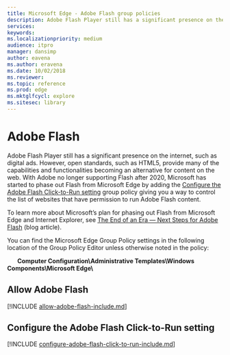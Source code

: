 ```yaml
---
title: Microsoft Edge - Adobe Flash group policies
description: Adobe Flash Player still has a significant presence on the internet, such as digital ads. However, open standards, such as HTML5, provide many of the capabilities and functionalities becoming an alternative for content on the web. With Adobe no longer supporting Flash after 2020, Microsoft has started to phase out Flash from Microsoft Edge by adding the Configure the Adobe Flash Click-to-Run setting group policy giving you a way to control the list of websites that have permission to run Adobe Flash content.
services: 
keywords: 
ms.localizationpriority: medium
audience: itpromanager: dansimp
author: eavena
ms.author: eravena
ms.date: 10/02/2018
ms.reviewer: 
ms.topic: reference
ms.prod: edge
ms.mktglfcycl: explore
ms.sitesec: library
---
```


# Adobe Flash 

Adobe Flash Player still has a significant presence on the internet, such as digital ads. However, open standards, such as HTML5, provide many of the capabilities and functionalities becoming an alternative for content on the web. With Adobe no longer supporting Flash after 2020, Microsoft has started to phase out Flash from Microsoft Edge by adding the [Configure the Adobe Flash Click-to-Run setting](#configure-the-adobe-flash-click-to-run-setting) group policy giving you a way to control the list of websites that have permission to run Adobe Flash content.

To learn more about Microsoft’s plan for phasing out Flash from Microsoft Edge and Internet Explorer, see [The End of an Era — Next Steps for Adobe Flash]( https://blogs.windows.com/msedgedev/2017/07/25/flash-on-windows-timeline/#3Bcc3QjRw0l7XsZ4.97) (blog article). 


You can find the Microsoft Edge Group Policy settings in the following location of the Group Policy Editor unless otherwise noted in the policy:

&nbsp;&nbsp;&nbsp;&nbsp;&nbsp;&nbsp;**Computer Configuration\\Administrative Templates\\Windows Components\\Microsoft Edge\\**

## Allow Adobe Flash 
[!INCLUDE [allow-adobe-flash-include.md](../includes/allow-adobe-flash-include.md)]


## Configure the Adobe Flash Click-to-Run setting
[!INCLUDE [configure-adobe-flash-click-to-run-include.md](../includes/configure-adobe-flash-click-to-run-include.md)]

